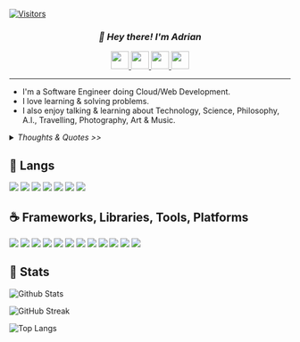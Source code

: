 [![Visitors](https://api.visitorbadge.io/api/visitors?path=noedigsti&label=TOTAL%20VISITORS&countColor=%23f47373&labelStyle=upper)](https://visitorbadge.io/status?path=noedigsti)

<!-- Custom made GitHub README.md; Feel free to star, fork, pr, etc.. -->
<h3 align=center><i>👋 Hey there! I'm Adrian</i></h3>

<!-- Contacts -->
<div align=center>
    <a href="https://cuongminhvu.xyz">
        <img height=32 src="https://img.shields.io/badge/my%20website-%2317a2b8?url=&style=for-the-badge">
    </a>
    <a href="https://www.linkedin.com/in/cuongminhvu/">
        <img height=32 src="https://img.shields.io/badge/LinkedIn-0077B5?style=for-the-badge&logo=linkedin&logoColor=white">
    </a>
    <a href="https://twitter.com/noedigsti_">
        <img height=32 src="https://img.shields.io/badge/noedigsti__-1DA1F2?style=for-the-badge&logo=Twitter&logoColor=ffffff">
    </a>
    <a href="mailto:noedigsti@gmail.com">
        <img height=32 src="https://img.shields.io/badge/mail-ffffff?style=for-the-badge&logo=Gmail">
    </a>
</div>

---

<!-- About Section -->
<ul>
    <li>
        I'm a Software Engineer doing Cloud/Web Development.
    </li>
    <li>
        I love learning & solving problems.
    </li>
    <li>
        I also enjoy talking & learning about Technology, Science, Philosophy, A.I., Travelling, Photography, Art & Music.
    </li>
</ul>

<details><summary><i>Thoughts & Quotes >></i></summary>
    <ul>
        <li>
            <i>"You cannot improve the world, if you don't know the reality of the world."</i>
        </li>
        <li>
            <i>"It's not about having all the choices at hand, but rather a harmony of choices."</i>
        </li>
        <li>
            <i>"If we cling on believing in God, we likewise can not have faith, for faith is not clinging but letting go."</i>
        </li>
        <li>
            <i>A.B.C. Always. Be. Curious.</i>
        </li>
    </ul>
</details>

<!-- https://github.com/inttter/md-badges -->
<!-- Tools, Softwares, Languages, Experiences -->
## 🚀 Langs

![](https://img.shields.io/badge/C%23-239120?style=for-the-badge&logo=csharp&logoColor=white)
![](https://img.shields.io/badge/C%2B%2B-00599C?style=for-the-badge&logo=c%2B%2B&logoColor=white)
![](https://img.shields.io/badge/Java-%23ED8B00.svg?logo=openjdk&logoColor=white)
![](https://img.shields.io/badge/python-3670A0?style=for-the-badge&logo=python&logoColor=ffdd54)
![](https://img.shields.io/badge/Go-00ADD8?style=for-the-badge&logo=go&logoColor=white)
![](https://img.shields.io/badge/JavaScript-323330?style=for-the-badge&logo=javascript&logoColor=F7DF1E)
![](https://img.shields.io/badge/TypeScript-007ACC?style=for-the-badge&logo=typescript&logoColor=white)

## ☕ Frameworks, Libraries, Tools, Platforms
![](https://img.shields.io/badge/GIT-E44C30?style=for-the-badge&logo=git&logoColor=white)
![](https://img.shields.io/badge/.NET-512BD4?style=for-the-badge&logo=dotnet&logoColor=white)
![](https://img.shields.io/badge/React-20232A?style=for-the-badge&logo=react&logoColor=61DAFB)
![](https://img.shields.io/badge/jQuery-0769AD?style=for-the-badge&logo=jquery&logoColor=white)
![](https://img.shields.io/badge/Tailwind_CSS-38B2AC?style=for-the-badge&logo=tailwind-css&logoColor=white)
![](https://img.shields.io/badge/Docker-2CA5E0?style=for-the-badge&logo=docker&logoColor=white)
![](https://img.shields.io/badge/microsoft%20azure-0089D6?style=for-the-badge&logo=microsoft-azure&logoColor=white)
![](https://img.shields.io/badge/Amazon_AWS-FF9900?style=for-the-badge&logo=amazonaws&logoColor=white)
![](https://img.shields.io/badge/elastic%20cloud-005571?style=for-the-badge&logo=elasticcloud&logoColor=white)
![](https://img.shields.io/badge/Vercel-000000?style=for-the-badge&logo=vercel&logoColor=white)
![](https://img.shields.io/badge/Terraform-7B42BC?style=for-the-badge&logo=terraform&logoColor=white)
![](https://img.shields.io/badge/Cloudflare-F38020?style=for-the-badge&logo=Cloudflare&logoColor=white)

<!-- Stats Section -->
## 📌 Stats

![Github Stats](https://github-readme-stats.vercel.app/api?username=noedigsti&show_icons=true&count_private=true&theme=dracula&hide=stars)

![GitHub Streak](https://github-readme-streak-stats.herokuapp.com/?user=noedigsti&theme=dracula&count_private=true)

![Top Langs](https://github-readme-stats.vercel.app/api/top-langs/?username=noedigsti&theme=dracula&custom_title=Languages%20appeared&count_private=true&langs_count=7)
